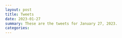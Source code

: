 ```yaml
---
layout: post
title: Tweets
date: 2023-01-27
summary: These are the tweets for January 27, 2023.
categories:
---
```


